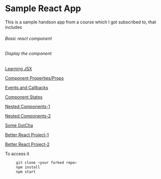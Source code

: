 # Sample React App

This is a sample handson app from a course which I got subscribed to, that includes

###### Basic react component

###### Display the component

[Learning JSX](docs/LEARN-JSX.md)

[Component Properties/Props](docs/COMPONENT-PROPS.md)

[Events and Callbacks](docs/EVENTS-CALLBACKS.md)

[Component States](docs/COMPONENT-STATES.md)

[Nested Components-1](docs/NESTED-COMPONENTS-1.md)

[Nested Components-2](docs/NESTED-COMPONENTS-2.md)

[Some GotCha](docs/GOTCHAS.md)

[Better React Project-1](docs/BETTER-REACT-PROJECT-1.md)

[Better React Project-2](docs/BETTER-REACT-PROJECT-2.md)


To access it
```javascript
     git clone <your forked repo>
     npm install
     npm start
```